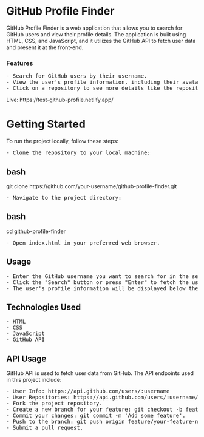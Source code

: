 <h1>GitHub Profile Finder</h1>
<p>GitHub Profile Finder is a web application that allows you to search for GitHub users and view their profile details. The application is built using HTML, CSS, and JavaScript, and it utilizes the GitHub API to fetch user data and present it at the front-end.
</p>
<h3>Features</h3>
<pre>
- Search for GitHub users by their username.
- View the user's profile information, including their avatar, name, bio, location, and public repositories.
- Click on a repository to see more details like the repository name, description, and the number of stars.
</pre>
Live: https://test-github-profile.netlify.app/
<h1>Getting Started</h1>
To run the project locally, follow these steps:
<pre>
- Clone the repository to your local machine:
</pre>  
<h2>bash</h2>
git clone https://github.com/your-username/github-profile-finder.git
<pre>
- Navigate to the project directory:
</pre>
<h2>bash</h2>
cd github-profile-finder
<pre>
- Open index.html in your preferred web browser.
</pre>
<h2>Usage</h2>
<pre>
- Enter the GitHub username you want to search for in the search bar.
- Click the "Search" button or press "Enter" to fetch the user's profile data.
- The user's profile information will be displayed below the search bar.
</pre>
<h2>Technologies Used</h2>
<pre>
- HTML
- CSS
- JavaScript
- GitHub API
</pre>
<h2>API Usage</h2>
GitHub API is used to fetch user data from GitHub. The API endpoints used in this project include:
<pre>
- User Info: https://api.github.com/users/:username
- User Repositories: https://api.github.com/users/:username/repos
- Fork the project repository.
- Create a new branch for your feature: git checkout -b feature/your-feature-name.
- Commit your changes: git commit -m 'Add some feature'.
- Push to the branch: git push origin feature/your-feature-name.
- Submit a pull request.
</pre>
